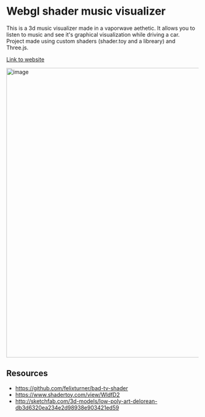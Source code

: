 # Webgl shader music visualizer

This is a 3d music visualizer made in a vaporwave aethetic. It allows you to listen to music and see it's graphical visualization while driving a car. Project made using custom shaders (shader.toy and a libreary) and Three.js.

[Link to website](https://webgl-shaders-visualizer.netlify.app/)

<img width="1436" height="760" alt="image" src="https://github.com/user-attachments/assets/c82cb4e5-a4ba-4cbb-a6d6-5056799c7f41" />

## Resources
- https://github.com/felixturner/bad-tv-shader
- https://www.shadertoy.com/view/WldfD2
- http://sketchfab.com/3d-models/low-poly-art-delorean-db3d6320ea234e2d98938e903421ed59

